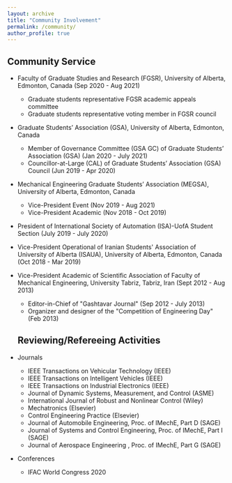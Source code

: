```yaml
---
layout: archive
title: "Community Involvement"
permalink: /community/
author_profile: true
---
```


## Community Service
* Faculty of Graduate Studies and Research (FGSR), University of Alberta, Edmonton, Canada (Sep 2020 - Aug 2021)
    * Graduate students representative FGSR academic appeals committee
    * Graduate students representative voting member in FGSR council
* Graduate Students’ Association (GSA), University of Alberta, Edmonton, Canada
    * Member of Governance Committee (GSA GC) of Graduate Students’ Association (GSA) (Jan 2020 - July 2021)
    * Councillor-at-Large (CAL) of Graduate Students’ Association (GSA) Council (Jun 2019 - Apr 2020)
* Mechanical Engineering Graduate Students’ Association (MEGSA), University of Alberta, Edmonton, Canada
    * Vice-President Event (Nov 2019 - Aug 2021)
    * Vice-President Academic (Nov 2018 - Oct 2019)
* President of International Society of Automation (ISA)-UofA Student Section (July 2019 - July 2020)
* Vice-President Operational of Iranian Students' Association of University of Alberta (ISAUA), University of Alberta, Edmonton, Canada (Oct 2018 - Mar 2019)
* Vice-President Academic of Scientific Association of Faculty of Mechanical Engineering, University Tabriz, Tabriz, Iran (Sept 2012 - Aug 2013) 
    * Editor-in-Chief of "Gashtavar Journal" (Sep 2012 - July 2013)
    * Organizer and designer of the "Competition of Engineering Day" (Feb 2013)


  ## Reviewing/Refereeing Activities
* Journals
    * IEEE Transactions on Vehicular Technology (IEEE)
    * IEEE Transactions on Intelligent Vehicles (IEEE)
    * IEEE Transactions on Industrial Electronics (IEEE)
    * Journal of Dynamic Systems, Measurement, and Control (ASME)
    * International Journal of Robust and Nonlinear Control (Wiley)
    * Mechatronics  (Elsevier)
    * Control Engineering Practice  (Elsevier)
    * Journal of Automobile Engineering, Proc. of IMechE, Part D (SAGE)
    * Journal of Systems and Control Engineering, Proc. of IMechE, Part I (SAGE)
    * Journal of Aerospace Engineering , Proc. of IMechE, Part G (SAGE)
* Conferences
    *  IFAC World Congress 2020
